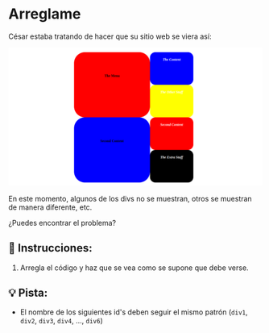# Arreglame

César estaba tratando de hacer que su sitio web se viera así:

![beautify](.learn/assets/09-Beauty.png?raw=true)

En este momento, algunos de los divs no se muestran, otros se muestran de manera diferente, etc.

¿Puedes encontrar el problema?

## 📝 Instrucciones:

1. Arregla el código y haz que se vea como se supone que debe verse.

## 💡 Pista:

- El nombre de los siguientes id's deben seguir el mismo patrón (`div1`, `div2`, `div3`, `div4`, ..., `div6`)
